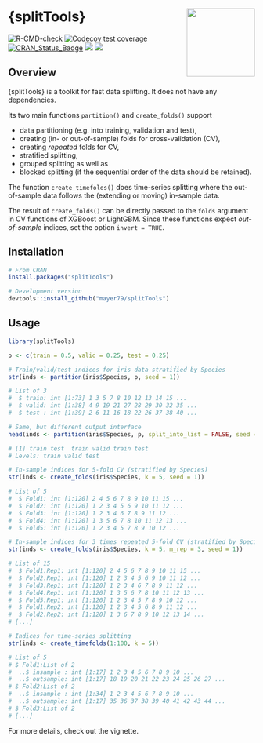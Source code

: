 # {splitTools} <a href='https://github.com/mayer79/splitTools'><img src='man/figures/logo.png' align="right" height="139" /></a>

<!-- badges: start -->

[![R-CMD-check](https://github.com/mayer79/splitTools/actions/workflows/R-CMD-check.yaml/badge.svg)](https://github.com/mayer79/splitTools/actions/workflows/R-CMD-check.yaml)
[![Codecov test coverage](https://codecov.io/gh/mayer79/splitTools/graph/badge.svg)](https://app.codecov.io/gh/mayer79/splitTools)
[![CRAN_Status_Badge](https://www.r-pkg.org/badges/version/splitTools)](https://cran.r-project.org/package=splitTools)
[![](https://cranlogs.r-pkg.org/badges/splitTools)](https://cran.r-project.org/package=splitTools) 
[![](https://cranlogs.r-pkg.org/badges/grand-total/splitTools?color=orange)](https://cran.r-project.org/package=splitTools)

<!-- badges: end -->

## Overview

{splitTools} is a toolkit for fast data splitting. It does not have any dependencies. 

Its two main functions `partition()` and `create_folds()` support

- data partitioning (e.g. into training, validation and test),
- creating (in- or out-of-sample) folds for cross-validation (CV),
- creating *repeated* folds for CV,
- stratified splitting, 
- grouped splitting as well as
- blocked splitting (if the sequential order of the data should be retained).

The function `create_timefolds()` does time-series splitting where the out-of-sample data follows the (extending or moving) in-sample data.

The result of `create_folds()` can be directly passed to the `folds` argument in CV functions of XGBoost or LightGBM. Since these functions expect *out-of-sample* indices, set the option `invert = TRUE`.

## Installation

```r
# From CRAN
install.packages("splitTools")

# Development version
devtools::install_github("mayer79/splitTools")
```

## Usage

``` r
library(splitTools)

p <- c(train = 0.5, valid = 0.25, test = 0.25)

# Train/valid/test indices for iris data stratified by Species
str(inds <- partition(iris$Species, p, seed = 1))

# List of 3
#  $ train: int [1:73] 1 3 5 7 8 10 12 13 14 15 ...
#  $ valid: int [1:38] 4 9 19 21 27 28 29 30 32 35 ...
#  $ test : int [1:39] 2 6 11 16 18 22 26 37 38 40 ...

# Same, but different output interface
head(inds <- partition(iris$Species, p, split_into_list = FALSE, seed = 1))

# [1] train test  train valid train test 
# Levels: train valid test

# In-sample indices for 5-fold CV (stratified by Species)
str(inds <- create_folds(iris$Species, k = 5, seed = 1))

# List of 5
#  $ Fold1: int [1:120] 2 4 5 6 7 8 9 10 11 15 ...
#  $ Fold2: int [1:120] 1 2 3 4 5 6 9 10 11 12 ...
#  $ Fold3: int [1:120] 1 2 3 4 6 7 8 9 11 12 ...
#  $ Fold4: int [1:120] 1 3 5 6 7 8 10 11 12 13 ...
#  $ Fold5: int [1:120] 1 2 3 4 5 7 8 9 10 12 ...

# In-sample indices for 3 times repeated 5-fold CV (stratified by Species)
str(inds <- create_folds(iris$Species, k = 5, m_rep = 3, seed = 1))

# List of 15
#  $ Fold1.Rep1: int [1:120] 2 4 5 6 7 8 9 10 11 15 ...
#  $ Fold2.Rep1: int [1:120] 1 2 3 4 5 6 9 10 11 12 ...
#  $ Fold3.Rep1: int [1:120] 1 2 3 4 6 7 8 9 11 12 ...
#  $ Fold4.Rep1: int [1:120] 1 3 5 6 7 8 10 11 12 13 ...
#  $ Fold5.Rep1: int [1:120] 1 2 3 4 5 7 8 9 10 12 ...
#  $ Fold1.Rep2: int [1:120] 1 2 3 4 5 6 8 9 11 12 ...
#  $ Fold2.Rep2: int [1:120] 1 3 6 7 8 9 10 12 13 14 ...
# [...]

# Indices for time-series splitting
str(inds <- create_timefolds(1:100, k = 5))

# List of 5
# $ Fold1:List of 2
#  ..$ insample : int [1:17] 1 2 3 4 5 6 7 8 9 10 ...
#  ..$ outsample: int [1:17] 18 19 20 21 22 23 24 25 26 27 ...
# $ Fold2:List of 2
#  ..$ insample : int [1:34] 1 2 3 4 5 6 7 8 9 10 ...
#  ..$ outsample: int [1:17] 35 36 37 38 39 40 41 42 43 44 ...
# $ Fold3:List of 2
# [...]
```

For more details, check out the vignette.
